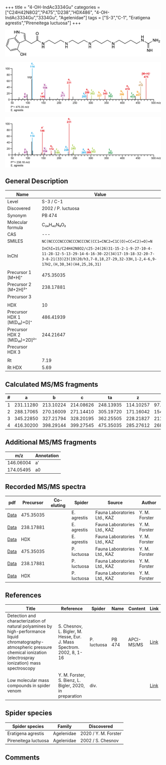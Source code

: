 +++
title = "4-OH-IndAc3334Gu"
categories = ["C24H42N8O2","P475","D238","HDX486",
"4-OH-IndAc3334Gu","3334Gu",
"Agelenidae"]
tags = ["S-3","C-1",
"Eratigena agrestis","Pireneitega luctuosa"]
+++

![](/img/4-OH-IndAc3334Gu.png)

![](/img_MSMS/475_4-OH-IndAc3334Gu_Ea.png?classes=border)

![](/img_MSMS/475_4-OH-IndAc3334Gu_Ea_2.png?classes=border)

## General Description

| Name                         | Value              |
|------------------------------|--------------------|
| Level                        | S-3 / C-1          |
| Discovered                   | 2002 / P. luctuosa |
| Synonym                      | PB 474             |
| Molecular formula            | C₂₄H₄₂N₈O₂         |
| CAS                          | ---                |
| SMILES | `NC(NCCCCNCCCNCCCNCCCNC(CC1=CNC2=C1C(O)=CC=C2)=O)=N`  |
| InChI  | `InChI=1S/C24H42N8O2/c25-24(26)31-15-2-1-9-27-10-4-11-28-12-5-13-29-14-6-16-30-22(34)17-19-18-32-20-7-3-8-21(33)23(19)20/h3,7-8,18,27-29,32-33H,1-2,4-6,9-17H2,(H,30,34)(H4,25,26,31)`  |
|                              |                    |
| Precursor 1 [M+H]⁺           | 475.35035          |
| Precursor 2 [M+2H]²⁺         | 238.17881          |
| Precursor 3                  |                    |
|                              |                    |
| HDX                          | 10                 |
| Precursor HDX 1 [M(D₁₀)+D]⁺   | 486.41939          |
| Precursor HDX 2 [M(D₁₀)+2D]²⁺ | 244.21647          |
| Precursor HDX 3              |                    |
|                              |                    |
| Rt                           | 7.19                   |
| Rt HDX                       | 5.69                   |

## Calculated MS/MS fragments

| # | a         | b         | c         | ta        | z         | y         | tz        |
|---|-----------|-----------|-----------|-----------|-----------|-----------|-----------|
| 1 | 231.11280 | 213.10224 | 214.08626 | 248.13935 | 114.10257 | 97.07602 | 131.12912 |
| 2 | 288.17065 | 270.16009 | 271.14410 | 305.19720 | 171.16042 | 154.13387 | 188.18697 |
| 3 | 345.22850 | 327.21794 | 328.20195 | 362.25505 | 228.21827 | 211.19172 | 245.24482 |
| 4 | 416.30200 | 398.29144 | 399.27545 | 475.35035 | 285.27612 | 268.24957 | 302.30267 |

## Additional MS/MS fragments

| m/z | Annotation |
|-----|------------|
| 146.06004    | a'   |
| 174.05495    | a0   |

## Recorded MS/MS spectra

| pdf | Precursor | Co-eluting | Spider | Source | Author |
|-----|-----------|------------|--------|--------|--------|
| [Data](/pdf/E-agrestis/475_4-OH-IndAc3334Gu_Ea.pdf) | 475.35035 |            | E. agrestis | Fauna Laboratories Ltd., KAZ | Y. M. Forster |
| [Data](/pdf/E-agrestis/475_4-OH-IndAc3334Gu_Ea_2.pdf) | 238.17881 |            | E. agrestis | Fauna Laboratories Ltd., KAZ | Y. M. Forster |
| [Data](/pdf/E-agrestis/475_4-OH-IndAc3334Gu_Ea_HDX.pdf) | HDX |            | E. agrestis | Fauna Laboratories Ltd., KAZ | Y. M. Forster |
| [Data](/pdf/P-luctuosa/475_4-OH-IndAc3334Gu_Pl.pdf) | 475.35035  |           | P. luctuosa | Fauna Laboratories Ltd., KAZ | Y. M. Forster |
| [Data](/pdf/P-luctuosa/475_4-OH-IndAc3334Gu_Pl_2.pdf) | 238.17881  |           | P. luctuosa | Fauna Laboratories Ltd., KAZ | Y. M. Forster |
| [Data](/pdf/P-luctuosa/475_4-OH-IndAc3334Gu_Pl_HDX.pdf) | HDX  |           | P. luctuosa | Fauna Laboratories Ltd., KAZ | Y. M. Forster |

## References

| Title                                                                                                                                                                               | Reference                                                             | Spider      | Name   | Content    | Link                                                          |
|-------------------------------------------------------------------------------------------------------------------------------------------------------------------------------------|-----------------------------------------------------------------------|-------------|--------|------------|---------------------------------------------------------------|
| Detection and characterization of natural polyamines by high-performance liquid chromatography-atmospheric pressure chemical ionization (electrospray ionization) mass spectroscopy | S. Chesnov, L. Bigler, M. Hesse, Eur. J. Mass Spectrom. 2002, 8, 1-16 | P. luctuosa | PB 474 | APCI-MS/MS | [Link](https://journals.sagepub.com/doi/abs/10.1255/ejms.467) |
| Low molecular mass compounds in spider venom      | Y. M. Forster, S. Bienz, L. Bigler, 2020, in preparation          | div.       |   |   | [Link](unknown) |

## Spider species

| Spider species       | Family     | Discovered        |
|----------------------|------------|-------------------|
| Eratigena agrestis | Agelenidae | 2020 / Y. M. Forster |
| Pireneitega luctuosa | Agelenidae | 2002 / S. Chesnov |

## Comments